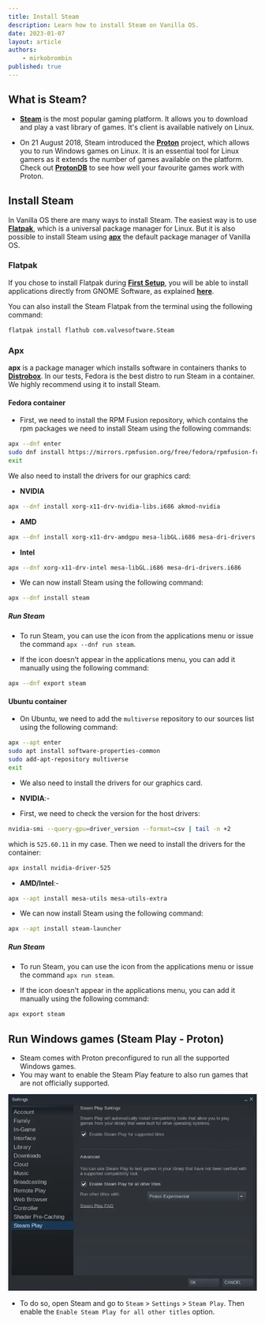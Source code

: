 ```yaml
---
title: Install Steam
description: Learn how to install Steam on Vanilla OS.
date: 2023-01-07
layout: article
authors: 
    - mirkobrombin
published: true
---
```


## What is Steam?

- [**Steam**](https://steampowered.com) is the most popular gaming platform. It allows you to download and play a vast library of games. It's client is available natively on Linux.

- On 21 August 2018, Steam introduced the [**Proton**](https://github.com/ValveSoftware/Proton) project, which allows you to run Windows games on Linux. It is an essential tool for Linux gamers as it extends the number of games available on the platform. Check out [**ProtonDB**](https://www.protondb.com) to see how well your favourite games work with Proton.

## Install Steam

In Vanilla OS there are many ways to install Steam. The easiest way is to use
[**Flatpak**](https://flatpak.org), which is a universal package manager for Linux.
But it is also possible to install Steam using [**apx**](https://documentation.vanillaos.org/docs/apx/)
the default package manager of Vanilla OS.

### Flatpak

If you chose to install Flatpak during [**First Setup**](/2022/11/18/first-setup.html), 
you will be able to install applications directly from GNOME Software, as 
explained [**here**](/2022/12/09/install-flatpaks.html#title3).

You can also install the Steam Flatpak from the terminal using the following command:

```bash
flatpak install flathub com.valvesoftware.Steam
```

### Apx

**apx** is a package manager which installs software in containers thanks to
[**Distrobox**](https://github.com/89luca89/distrobox). In our tests, Fedora is the best distro to run Steam in a container. We highly recommend using it to install Steam.

#### Fedora container

- First, we need to install the RPM Fusion repository, which contains the rpm packages we need to install Steam using the following commands:

```bash
apx --dnf enter
sudo dnf install https://mirrors.rpmfusion.org/free/fedora/rpmfusion-free-release-$(rpm -E %fedora).noarch.rpm https://mirrors.rpmfusion.org/nonfree/fedora/rpmfusion-nonfree-release-$(rpm -E %fedora).noarch.rpm
exit
```

We also need to install the drivers for our graphics card:

- **NVIDIA**

```bash
apx --dnf install xorg-x11-drv-nvidia-libs.i686 akmod-nvidia
```

- **AMD**

```bash
apx --dnf install xorg-x11-drv-amdgpu mesa-libGL.i686 mesa-dri-drivers.i686
```

- **Intel**

```bash
apx --dnf xorg-x11-drv-intel mesa-libGL.i686 mesa-dri-drivers.i686
```

- We can now install Steam using the following command:

```bash
apx --dnf install steam
```

##### Run Steam

- To run Steam, you can use the icon from the applications menu or issue the 
command `apx --dnf run steam`.

- If the icon doesn't appear in the applications menu, you can add it manually using the following command:

```bash
apx --dnf export steam
```

#### Ubuntu container

- On Ubuntu, we need to add the `multiverse` repository to our sources list using the following command:

```bash
apx --apt enter
sudo apt install software-properties-common
sudo add-apt-repository multiverse
exit
```

- We also need to install the drivers for our graphics card.

- **NVIDIA**:-

- First, we need to check the version for the host drivers:

```bash
nvidia-smi --query-gpu=driver_version --format=csv | tail -n +2
```

which is `525.60.11` in my case. Then we need to install the drivers for the container:

```bash
apx install nvidia-driver-525
```

- **AMD/Intel**:-

```bash
apx --apt install mesa-utils mesa-utils-extra
```

- We can now install Steam using the following command:

```bash
apx --apt install steam-launcher
```

##### Run Steam

- To run Steam, you can use the icon from the applications menu or issue the 
command `apx run steam`.

- If the icon doesn't appear in the applications menu, you can add it manually using the following command:

```bash
apx export steam
```

## Run Windows games (Steam Play - Proton)

- Steam comes with Proton preconfigured to run all the supported Windows games. 
- You may want to enable the Steam Play feature to also run games that are not officially supported. 

![Steam Play](/assets/uploads/Steam/steam-play.webp)

- To do so, open Steam and go to `Steam` > `Settings` > `Steam Play`. Then enable the `Enable Steam Play for all other titles` option.
